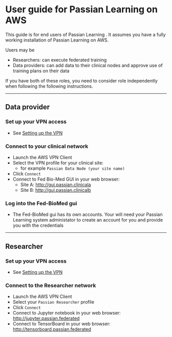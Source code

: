 # User guide for Passian Learning on AWS

This guide is for end users of Passian Learning . It assumes you have a fully working installation
of Passian Learning on AWS.

Users may be  
- Researchers: can execute federated training
- Data providers: can add data to their clinical nodes and approve use of training plans on their data

If you have both of these roles, you need to consider role independently when following the following instructions.

---

## Data provider 

### Set up your VPN access

- See [Setting up the VPN](vpn_setup.md)

### Connect to your clinical network

- Launch the AWS VPN Client 
- Select the VPN profile for your clinical site:
  - for example `Passian Data Node (your site name)`
- Click `Connect`
- Connect to Fed Bio-Med GUI in your web browser:
  - Site A: http://gui.passian.clinicala
  - Site B: http://gui.passian.clinicalb


### Log into the Fed-BioMed gui
 - The Fed-BioMed gui has its own accounts. Your will need your Passian Learning system administator to 
create an account for you and provide you with the credentials 


---

## Researcher

### Set up your VPN access

- See [Setting up the VPN](vpn_setup.md)

### Connect to the Researcher network
- Launch the AWS VPN Client 
- Select your `Passian Researcher` profile
- Click `Connect`
- Connect to Jupyter notebook in your web browser:  http://jupyter.passian.federated
- Connect to TensorBoard in your web browser:  http://tensorboard.passian.federated

